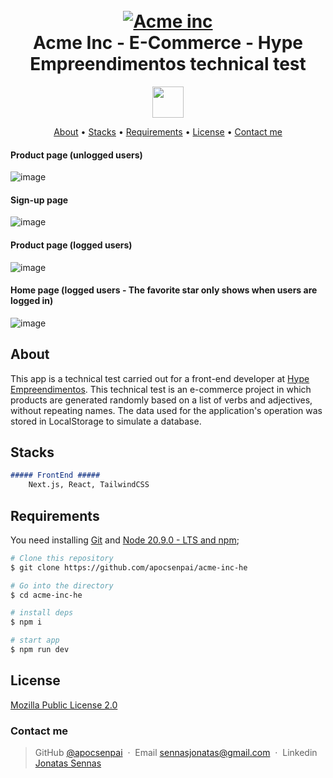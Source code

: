 <h1 align="center">
  <br>
  <a href="https://acme-inc-he.vercel.app/"><img src="https://github.com/apocsenpai/acme-inc-he/assets/87510640/20343cb1-e77c-42bd-b6e9-1ab7772e36d8" alt="Acme inc" /></a>
  <br>
    Acme Inc - E-Commerce - Hype Empreendimentos technical test
  <br>
</h1>

<p align="center">
  <a href="https://skillicons.dev">
    <img src="https://skillicons.dev/icons?i=next" width="50"/>
  </a>
</p>


<p align="center">
  <a href="#about">About</a> •
  <a href="#stacks">Stacks</a> •
  <a href="#requirements">Requirements</a> •
  <a href="#license">License</a> •
  <a href="#contact-me">Contact me</a>
</p>

#### Product page (unlogged users)
![image](https://github.com/apocsenpai/acme-inc-he/assets/87510640/0bb0d650-5360-4883-9d65-cf3e0b8cb041)

#### Sign-up page
![image](https://github.com/apocsenpai/acme-inc-he/assets/87510640/a84dbf94-368a-47d0-85b0-3f15daeda8f0)

#### Product page (logged users)
![image](https://github.com/apocsenpai/acme-inc-he/assets/87510640/820182de-eac6-433e-8bb6-aa792139daf5)

#### Home page (logged users - The favorite star only shows when users are logged in)
![image](https://github.com/apocsenpai/acme-inc-he/assets/87510640/4bbe27c9-e26c-40c0-90bd-25c051e68548)


## About

This app is a technical test carried out for a front-end developer at  [Hype Empreendimentos](https://www.linkedin.com/company/hypeempreendimentos/). This technical test is an e-commerce project in which products are generated randomly based on a list of verbs and adjectives, without repeating names. The data used for the application's operation was stored in LocalStorage to simulate a database.

## Stacks

```md
##### FrontEnd ##### 
    Next.js, React, TailwindCSS

```

## Requirements

You need installing [Git](https://git-scm.com) and [Node 20.9.0 - LTS and npm](https://nodejs.org/en);

```bash
# Clone this repository
$ git clone https://github.com/apocsenpai/acme-inc-he

# Go into the directory
$ cd acme-inc-he

# install deps
$ npm i

# start app
$ npm run dev
```
## License

[Mozilla Public License 2.0](https://github.com/apocsenpai/Salve/blob/main/LICENSE)


### Contact me
> GitHub [@apocsenpai](https://github.com/apocsenpai) &nbsp;&middot;&nbsp;
> Email [sennasjonatas@gmail.com](mailto:sennasjonatas@gmail.com) &nbsp;&middot;&nbsp;
> Linkedin [Jonatas Sennas](https://www.linkedin.com/in/jonatassennas/)
